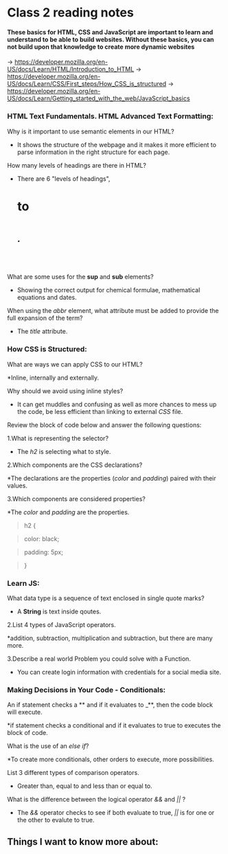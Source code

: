 # Class 2 reading notes

#### These basics for HTML, CSS and JavaScript are important to learn and understand to be able to build websites. Without these basics, you can not build upon that knowledge to create more dynamic websites

-> <https://developer.mozilla.org/en-US/docs/Learn/HTML/Introduction_to_HTML>
-> <https://developer.mozilla.org/en-US/docs/Learn/CSS/First_steps/How_CSS_is_structured>
-> <https://developer.mozilla.org/en-US/docs/Learn/Getting_started_with_the_web/JavaScript_basics>

### HTML Text Fundamentals. HTML Advanced Text Formatting:

Why is it important to use semantic elements in our HTML?

* It shows the structure of the webpage and it makes it more efficient to parse information in the right structure for each page.

How many levels of headings are there in HTML?

* There are 6 "levels of headings", _<h1>_ to _<h6>_.

What are some uses for the **sup** and **sub** elements?

* Showing the correct output for chemical formulae, mathematical equations and dates.

When using the _abbr_ element, what attribute must be added to provide the full expansion of the term?

* The _title_ attribute.

### How CSS is Structured:

What are ways we can apply CSS to our HTML?

*Inline, internally and externally.

Why should we avoid using inline styles?

* It can get muddles and confusing as well as more chances to mess up the code, be less efficient than linking to external _CSS_ file.

Review the block of code below and answer the following questions:

   1.What is representing the selector?

   * The _h2_ is selecting what to style.

   2.Which components are the CSS declarations?

   *The declarations are the properties (_color_ and _padding_) paired with their values.

   3.Which components are considered properties?

   *The _color_ and _padding_ are the properties.

   > h2 {

   > color: black;

   > padding: 5px;

   > }

### Learn JS:

What data type is a sequence of text enclosed in single quote marks?

* A **String** is text inside qoutes.

2.List 4 types of JavaScript operators.

*addition, subtraction, multiplication and subtraction, but there are many more.

3.Describe a real world Problem you could solve with a Function.

* You can create login information with credentials for a social media site.

### Making Decisions in Your Code - Conditionals:

An if statement checks a ** and if it evaluates to \_**, then the code block will execute.

*if statement checks a conditional and if it evaluates to true to executes the block of code.

What is the use of an _else if_?

*To create more conditionals, other orders to execute, more possibilities.

List 3 different types of comparison operators.

* Greater than, equal to and less than or equal to.

What is the difference between the logical operator _&&_ and _||_ ?

* The _&&_ operator checks to see if both evaluate to true, _||_ is for one or the other to evalute to true.

## Things I want to know more about:
